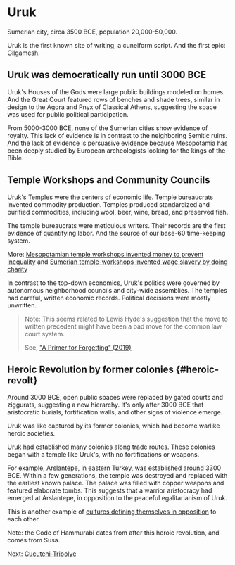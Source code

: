 # Uruk

Sumerian city, circa 3500 BCE, population 20,000-50,000.

Uruk is the first known site of writing, a cuneiform script.
And the first epic: Gilgamesh.

## Uruk was democratically run until 3000 BCE

Uruk's Houses of the Gods were large public buildings modeled on homes.
And the Great Court featured rows of benches and shade trees, similar in design to the Agora and Pnyx of Classical Athens, suggesting the space was used for public political participation.

From 5000-3000 BCE, none of the Sumerian cities show evidence of royalty.
This lack of evidence is in contrast to the neighboring Semitic ruins.
And the lack of evidence is persuasive evidence because Mesopotamia has been deeply studied by European archeologists looking for the kings of the Bible.

## Temple Workshops and Community Councils

Uruk's Temples were the centers of economic life.
Temple bureaucrats invented commodity production.
Temples produced standardized and purified commodities, including wool, beer, wine, bread, and preserved fish.

The temple bureaucrats were meticulous writers.
Their records are the first evidence of quantifying labor.
And the source of our base-60 time-keeping system.

More: [Mesopotamian temple workshops invented money to prevent inequality](bureaucracy.md#money) and [Sumerian temple-workshops invented wage slavery by doing charity](bureaucracy.md#charity)

In contrast to the top-down economics, Uruk's politics were governed by autonomous neighborhood councils and city-wide assemblies.
The temples had careful, written economic records.
Political decisions were mostly unwritten.

> Note: This seems related to Lewis Hyde's suggestion that the move to written precedent might have been a bad move for the common law court system.
>
> See, ["A Primer for Forgetting" (2019)](https://us.macmillan.com/books/9780374237219/aprimerforforgetting)

## Heroic Revolution by former colonies {#heroic-revolt}

Around 3000 BCE, open public spaces were replaced by gated courts and ziggurats, suggesting a new hierarchy.
It's only after 3000 BCE that aristocratic burials, fortification walls, and other signs of violence emerge.

Uruk was like captured by its former colonies, which had become warlike heroic societies.

Uruk had established many colonies along trade routes.
These colonies began with a temple like Uruk's, with no fortifications or weapons.

For example, Arslantepe, in eastern Turkey, was established around 3300 BCE.
Within a few generations, the temple was destroyed and replaced with the earliest known palace.
The palace was filled with copper weapons and featured elaborate tombs.
This suggests that a warrior aristocracy had emerged at Arslantepe, in opposition to the peaceful egalitarianism of Uruk.

This is another example of [cultures defining themselves in opposition](schismogensis.md) to each other.

Note: the Code of Hammurabi dates from after this heroic revolution, and comes from Susa.

Next: [Cucuteni-Tripolye](cucuteni-tripolye.md)
